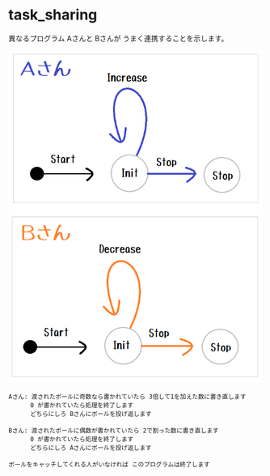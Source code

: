 # task_sharing

異なるプログラム Aさんと Bさんが うまく連携することを示します。  

![20211205blog4.png](docs/20211205blog4.png)  

```plain
Aさん: 渡されたボールに奇数なら書かれていたら 3倍して1を加えた数に書き直します
      0 が書かれていたら処理を終了します
      どちらにしろ Bさんにボールを投げ返します

Bさん: 渡されたボールに偶数が書かれていたら 2で割った数に書き直します
      0 が書かれていたら処理を終了します
      どちらにしろ Aさんにボールを投げ返します

ボールをキャッチしてくれる人がいなければ このプログラムは終了します
```

